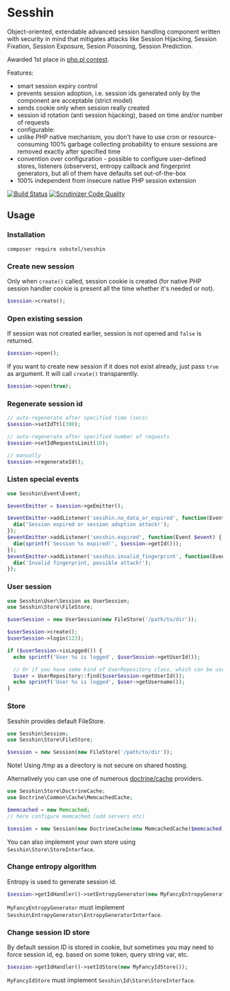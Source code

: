 # Sesshin

Object-oriented, extendable advanced session handling component written with
security in mind that mitigates attacks like Session Hijacking, Session Fixation,
Session Exposure, Sesion Poisoning, Session Prediction.

Awarded 1st place in
[php.pl contest](http://wortal.php.pl/phppl/Wortal/Spolecznosc/Konkursy/Konkurs-Pozyteczne-i-praktyczne-biblioteki-Wyniki).

Features:

- smart session expiry control
- prevents session adoption, i.e. session ids generated only by the component
  are acceptable (strict model)
- sends cookie only when session really created
- session id rotation (anti session hijacking), based on time and/or number of
  requests
- configurable:
- unlike PHP native mechanism, you don't have to use cron or resource-consuming
  100% garbage collecting probability to ensure sessions are removed exactly
  after specified time
- convention over configuration - possible to configure user-defined stores, listeners (observers),
  entropy callback and fingerprint generators, but all of them have defaults set out-of-the-box
- 100% independent from insecure native PHP session extension

[![Build Status](https://travis-ci.org/sobstel/sesshin.png?branch=master)](https://travis-ci.org/sobstel/sesshin)
[![Scrutinizer Code Quality](https://scrutinizer-ci.com/g/sobstel/sesshin/badges/quality-score.png?b=master)](https://scrutinizer-ci.com/g/sobstel/sesshin/?branch=master)

## Usage

### Installation

```
composer require sobstel/sesshin
```

### Create new session

Only when `create()` called, session cookie is created (for native PHP session
handler cookie is present all the time whether it's needed or not).

```php
$session->create();
```

### Open existing session

If session was not created earlier, session is not opened and `false` is returned.

```php
$session->open();
```

If you want to create new session if it does not exist already, just pass `true`
as argument. It will call `create()` transparently.

```php
$session->open(true);
```

### Regenerate session id

```php
// auto-regenerate after specified time (secs)
$session->setIdTtl(300);

// auto-regenerate after specified number of requests
$session->setIdRequestsLimit(10);

// manually
$session->regenerateId();
```

### Listen special events

```php
use Sesshin\Event\Event;

$eventEmitter = $session->geEmitter();

$eventEmitter->addListener('sesshin.no_data_or_expired', function(Event $event) {
  die('Session expired or session adoption attack!');
});
$eventEmitter->addListener('sesshin.expired', function(Event $event) {
  die(sprintf('Session %s expired!', $session->getId()));
});
$eventEmitter->addListener('sesshin.invalid_fingerprint', function(Event $event) {
  die('Invalid fingerprint, possible attack!');
});
```

### User session

```php
use Sesshin\User\Session as UserSession;
use Sesshin\Store\FileStore;

$userSession = new UserSession(new FileStore('/path/to/dir'));

$userSession->create();
$userSession->login(123);

if ($userSession->isLogged()) {
  echo sprintf('User %s is logged', $userSession->getUserId());

  // Or if you have some kind of UserRepository class, which can be used to fetch user data
  $user = UserRepository::find($userSession->getUserId());
  echo sprintf('User %s is logged', $user->getUsername());
}
```

### Store

Sesshin provides default FileStore.

```php
use Sesshin\Session;
use Sesshin\Store\FileStore;

$session = new Session(new FileStore('/path/to/dir'));
```

Note! Using /tmp as a directory is not secure on shared hosting.

Alternatively you can use one of numerous
[doctrine/cache](https://github.com/doctrine/cache/tree/master/lib/Doctrine/Common/Cache)
providers.

```php
use Sesshin\Store\DoctrineCache;
use Doctrine\Common\Cache\MemcachedCache;

$memcached = new Memcached;
// here configure memcached (add servers etc)

$session = new Session(new DoctrineCache(new MemcachedCache($memcached)));
```

You can also implement your own store using `Sesshin\Store\StoreInterface`.

### Change entropy algorithm

Entropy is used to generate session id.

```php
$session->getIdHandler()->setEntropyGenerator(new MyFancyEntropyGenerator());
```

`MyFancyEntropyGenerator` must implement `Sesshin\EntropyGenerator\EntropyGeneratorInterface`.

### Change session ID store

By default session ID is stored in cookie, but sometimes you may need to force
session id, eg. based on some token, query string var, etc.

```php
$session->getIdHandler()->setIdStore(new MyFancyIdStore());
```

`MyFancyIdStore` must implement `Sesshin\Id\Store\StoreInterface`.
